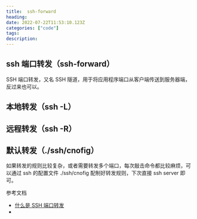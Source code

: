 ```yaml
---
title:  ssh-forward
heading: 
date: 2022-07-22T11:53:10.123Z
categories: ["code"]
tags: 
description: 
---
```



## ssh 端口转发（ssh-forward）

SSH 端口转发，又名 SSH 隧道，用于将应用程序端口从客户端传送到服务器端，反过来也可以。



## 本地转发（ssh -L）

## 远程转发（ssh -R）


## 默认转发（./ssh/cnofig）
如果转发的规则比较复杂，或者需要转发多个端口，每次敲击命令都比较麻烦，可以通过 ssh 的配置文件 ./ssh/cnofig 配制好转发规则，下次直接 ssh server 即可。





参考文档 
- [什么是 SSH 端口转发](https://www.ssh.com/academy/ssh/tunneling/example)
- 
